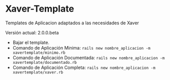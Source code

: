 # Xaver-Template

Templates de Aplicacion adaptados a las necesidades de Xaver

Versión actual: 2.0.0.beta

* Bajar el template. 
* Comando de Aplicación Minima:       `rails new nombre_aplicacion -m xavertemplate/minimo.rb`
* Comando de Aplicación Documentada:  `rails new nombre_aplicacion -m xavertemplate/documentado.rb`
* Comando de Aplicación Completa:     `rails new nombre_aplicacion -m xavertemplate/xaver.rb`
